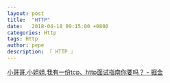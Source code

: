 ```yaml
---
layout: post
title:  "HTTP"
date:   2018-04-18 09:15:00 +0800
categories: Http
tags: Http
author: pepe
description: 『 HTTP 』
---
```



[小哥哥,小姐姐,我有一份tcp、http面试指南你要吗？ - 掘金](https://juejin.im/post/5ad4094e6fb9a028d7011069)



